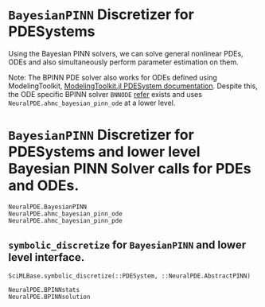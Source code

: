 # `BayesianPINN` Discretizer for PDESystems

Using the Bayesian PINN solvers, we can solve general nonlinear PDEs, ODEs and also simultaneously perform parameter estimation on them.

Note: The BPINN PDE solver also works for ODEs defined using ModelingToolkit, [ModelingToolkit.jl PDESystem documentation](https://docs.sciml.ai/ModelingToolkit/stable/systems/PDESystem/). Despite this, the ODE specific BPINN solver `BNNODE` [refer](https://docs.sciml.ai/NeuralPDE/dev/manual/ode/#NeuralPDE.BNNODE) exists and uses `NeuralPDE.ahmc_bayesian_pinn_ode` at a lower level.

# `BayesianPINN` Discretizer for PDESystems and lower level Bayesian PINN Solver calls for PDEs and ODEs.

```@docs
NeuralPDE.BayesianPINN
NeuralPDE.ahmc_bayesian_pinn_ode
NeuralPDE.ahmc_bayesian_pinn_pde
```

## `symbolic_discretize` for `BayesianPINN` and lower level interface.

```@docs; canonical=false
SciMLBase.symbolic_discretize(::PDESystem, ::NeuralPDE.AbstractPINN)
```

```@docs
NeuralPDE.BPINNstats
NeuralPDE.BPINNsolution
```
